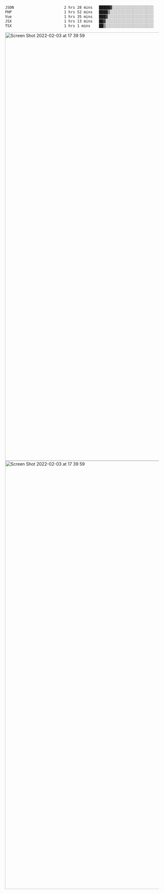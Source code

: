 <!--START_SECTION:waka-->

```txt
JSON                       2 hrs 28 mins   █████▓░░░░░░░░░░░░░░░░░░░   22.47 %
PHP                        1 hrs 52 mins   ████▒░░░░░░░░░░░░░░░░░░░░   17.05 %
Vue                        1 hrs 35 mins   ███▓░░░░░░░░░░░░░░░░░░░░░   14.42 %
JSX                        1 hrs 13 mins   ██▓░░░░░░░░░░░░░░░░░░░░░░   11.14 %
TSX                        1 hrs 1 mins    ██▒░░░░░░░░░░░░░░░░░░░░░░   09.23 %
```

<!--END_SECTION:waka-->

<img width="1400" alt="Screen Shot 2022-02-03 at 17 39 59" src="https://user-images.githubusercontent.com/45716542/152387304-f2b60485-53a6-4f4b-a818-5cefb1b0c0ae.png">
<img width="1400" alt="Screen Shot 2022-02-03 at 17 39 59" src="https://user-images.githubusercontent.com/45716542/152387273-ea5cdf21-2a45-44da-8bef-00c1763b1d42.png">
